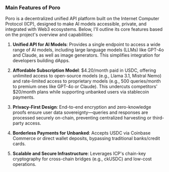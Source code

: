 ### Main Features of Poro

Poro is a decentralized unified API platform built on the Internet Computer Protocol (ICP), designed to make AI models accessible, private, and integrated with Web3 ecosystems. Below, I'll outline its core features based on the project's overview and capabilities:

1. **Unified API for AI Models**: Provides a single endpoint to access a wide range of AI models, including large language models (LLMs) like GPT-4o and Claude, as well as image generators. This simplifies integration for developers building dApps.

2. **Affordable Subscription Model**: $4.20/month paid in USDC, offering unlimited access to open-source models (e.g., Llama 3.1, Mistral Nemo) and rate-limited access to proprietary models (e.g., 500 queries/month to premium ones like GPT-4o or Claude). This undercuts competitors' $20/month plans while supporting unbanked users via stablecoin payments.

3. **Privacy-First Design**: End-to-end encryption and zero-knowledge proofs ensure user data sovereignty—queries and responses are processed securely on-chain, preventing centralized harvesting or third-party access.

4. **Borderless Payments for Unbanked**: Accepts USDC via Coinbase Commerce or direct wallet deposits, bypassing traditional banks/credit cards.

5. **Scalable and Secure Infrastructure**: Leverages ICP's chain-key cryptography for cross-chain bridges (e.g., ckUSDC) and low-cost operations.
```
